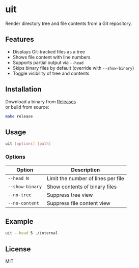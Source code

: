 # uit

Render directory tree and file contents from a Git repository.

## Features

- Displays Git-tracked files as a tree
- Shows file content with line numbers
- Supports partial output via `--head`
- Skips binary files by default (override with `--show-binary`)
- Toggle visibility of tree and contents

## Installation

Download a binary from [Releases](https://github.com/mnishiguchi/uit/releases)  
or build from source:

```sh
make release
```

## Usage

```sh
uit [options] [path]
```

### Options

| Option          | Description                           |
|-----------------|---------------------------------------|
| `--head N`      | Limit the number of lines per file    |
| `--show-binary` | Show contents of binary files         |
| `--no-tree`     | Suppress tree view                    |
| `--no-content`  | Suppress file content view            |

## Example

```sh
uit --head 5 ./internal
```

## License

MIT

